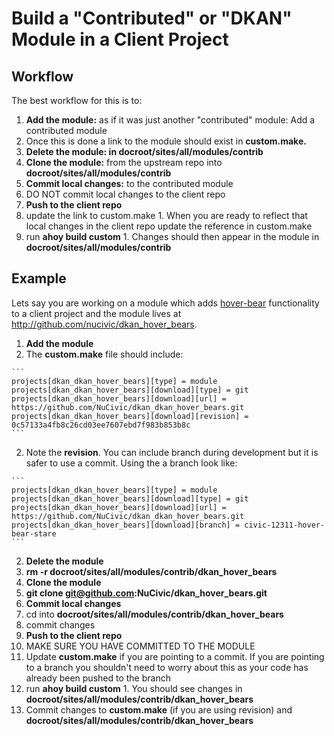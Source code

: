 # Build a "Contributed" or "DKAN" Module in a Client Project

## Workflow
The best workflow for this is to:

1. **Add the module:** as if it was just another "contributed" module: Add a contributed module
  1. Once this is done a link to the module should exist in **custom.make.**
2. **Delete the module: in docroot/sites/all/modules/contrib**
3. **Clone the module:** from the upstream repo into **docroot/sites/all/modules/contrib**
4. **Commit local changes:** to the contributed module
  1. DO NOT commit local changes to the client repo
5. **Push to the client repo**
  1. update the link to custom.make
    1. When you are ready to reflect that local changes in the client repo update the reference in custom.make
  2. run **ahoy build custom**
    1. Changes should then appear in the module in **docroot/sites/all/modules/contrib**

## Example
Lets say you are working on a module which adds [hover-bear](http://fakeplus.com/pictures/jpg/-hover-bear_20120503062245.jpg) functionality to a client project and the module lives at http://github.com/nucivic/dkan_hover_bears.

1. **Add the module**
  1. The **custom.make** file should include:

    ```
    projects[dkan_dkan_hover_bears][type] = module
    projects[dkan_dkan_hover_bears][download][type] = git
    projects[dkan_dkan_hover_bears][download][url] = https://github.com/NuCivic/dkan_dkan_hover_bears.git
    projects[dkan_dkan_hover_bears][download][revision] = 0c57133a4fb8c26cd03ee7607ebd7f983b853b8c
    ```
  2. Note the **revision**. You can include branch during development but it is safer to use a commit. Using the a branch look like:

    ```
    projects[dkan_dkan_hover_bears][type] = module
    projects[dkan_dkan_hover_bears][download][type] = git
    projects[dkan_dkan_hover_bears][download][url] = https://github.com/NuCivic/dkan_dkan_hover_bears.git
    projects[dkan_dkan_hover_bears][download][branch] = civic-12311-hover-bear-stare
    ```
2. **Delete the module**
  1. **rm -r docroot/sites/all/modules/contrib/dkan_hover_bears**
3. **Clone the module**
  1. **git clone git@github.com:NuCivic/dkan_hover_bears.git**
4. **Commit local changes**
  1. cd into **docroot/sites/all/modules/contrib/dkan_hover_bears**
  2. commit changes
5. **Push to the client repo**
  1. MAKE SURE YOU HAVE COMMITTED TO THE MODULE
  2. Update **custom.make** if you are pointing to a commit. If you are pointing to a branch you shouldn't need to worry about this as your code has already been pushed to the branch
  3. run **ahoy build custom**
    1. You should see changes in **docroot/sites/all/modules/contrib/dkan_hover_bears**
  4. Commit changes to **custom.make** (if you are using revision) and **docroot/sites/all/modules/contrib/dkan_hover_bears**
